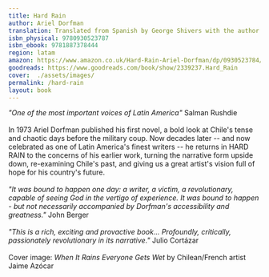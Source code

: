 ```yaml
---
title: Hard Rain
author: Ariel Dorfman
translation: Translated from Spanish by George Shivers with the author
isbn_physical: 9780930523787
isbn_ebook: 9781887378444
region: latam
amazon: https://www.amazon.co.uk/Hard-Rain-Ariel-Dorfman/dp/0930523784/ref=tmm_pap_swatch_0?_encoding=UTF8&qid=1573241756&sr=8-1
goodreads: https://www.goodreads.com/book/show/2339237.Hard_Rain
cover:  ./assets/images/
permalink: /hard-rain
layout: book
---
```

*"One of the most important voices of Latin America"* Salman Rushdie
<br><br>
In 1973 Ariel Dorfman published his first novel, a bold look at Chile's tense and chaotic days before the military coup. Now decades later -- and now celebrated as one of Latin America's finest writers -- he returns in HARD RAIN to the concerns of his earlier work, turning the narrative form upside down, re-examining Chile's past, and giving us a great artist's vision full of hope for his country's future.
<br><br>
*"It was bound to happen one day: a writer, a victim, a revolutionary, capable of seeing God in the vertigo of experience. It was bound to happen - but not necessarily accompanied by Dorfman's accessibility and greatness."* John Berger
<br><br>
*"This is a rich, exciting and provactive book... Profoundly, critically, passionately revolutionary in its narrative."* Julio Cortázar
<br><br>
Cover image: *When It Rains Everyone Gets Wet* by Chilean/French artist Jaime Azócar 
